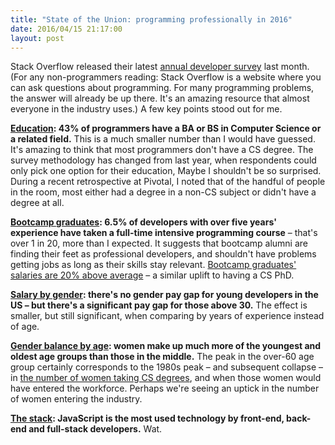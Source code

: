 ```yaml
---
title: "State of the Union: programming professionally in 2016"
date: 2016/04/15 21:17:00
layout: post
---
```


Stack Overflow released their latest [annual developer survey](http://stackoverflow.com/research/developer-survey-2016) last month. (For any non-programmers reading: Stack Overflow is a website where you can ask questions about programming. For many programming problems, the answer will already be up there. It's an amazing resource that almost everyone in the industry uses.) A few key points stood out for me.

**[Education](http://stackoverflow.com/research/developer-survey-2016#developer-profile-education): 43% of programmers have a BA or BS in Computer Science or a related field.** This is a much smaller number than I would have guessed. It's amazing to think that most programmers don't have a CS degree. The survey methodology has changed from last year, when respondents could only pick one option for their education, Maybe I shouldn't be so surprised. During a recent retrospective at Pivotal, I noted that of the handful of people in the room, most either had a degree in a non-CS subject or didn't have a degree at all.

**[Bootcamp graduates](https://stackoverflow.com/research/developer-survey-2016#developer-profile-education): 6.5% of developers with over five years' experience have taken a full-time intensive programming course** – that's over 1 in 20, more than I expected. It suggests that bootcamp alumni are finding their feet as professional developers, and shouldn't have problems getting jobs as long as their skills stay relevant. [Bootcamp graduates' salaries are 20% above average](https://stackoverflow.com/research/developer-survey-2016#salary-per-education) – a similar uplift to having a CS PhD.

**[Salary by gender](http://stackoverflow.com/research/developer-survey-2016#salary-gender): there's no gender pay gap for young developers in the US – but there's a significant pay gap for those above 30.** The effect is smaller, but still significant, when comparing by years of experience instead of age.

**[Gender balance by age](https://stackoverflow.com/research/developer-survey-2016#female-developers-age): women make up much more of the youngest and oldest age groups than those in the middle.** The peak in the over-60 age group certainly corresponds to the 1980s peak – and subsequent collapse – in [the number of women taking CS degrees](http://www.npr.org/sections/money/2014/10/21/357629765/when-women-stopped-coding), and when those women would have entered the workforce. Perhaps we're seeing an uptick in the number of women entering the industry.

**[The stack](https://stackoverflow.com/research/developer-survey-2016#most-popular-technologies-per-occupation): JavaScript is the most used technology by front-end, back-end and full-stack developers.** Wat.
